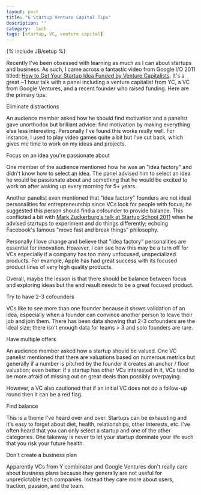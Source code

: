 ```yaml
---
layout: post
title: "6 Startup Venture Capital Tips"
description: ""
category:  tech
tags: [startup, VC, venture capital]
---
```

{% include JB/setup %}

Recently I've been obsessed with learning as much as I can about startups and business. As such, I came across
a fantastic video from Google I/O 2011 titled: [How to Get Your Startup Idea Funded by Venture Capitalists](http://www.youtube.com/watch?v=15iWltPLuPY).
It's a great ~1 hour talk with a panel including a venture capitalist from YC, a VC from Google Ventures, and a recent founder
who raised funding. Here are the primary tips:

<div class="mSpotlight">Eliminate distractions</div>

An audience member asked how he should find motivation and a panelist gave unorthodox but brilliant advice: find motivation
by making everything else less interesting. Personally I've found this works really well. For instance, I used to play
video games quite a bit but I've cut back, which gives me time to work on my ideas and projects.

<div class="mSpotlight">Focus on an idea you're passionate about</div>

One member of the audience mentioned how he was an "idea factory" and didn't know how to select an idea. The panel advised
him to select an idea he would be passionate about and something that he would be excited
to work on after waking up every morning for 5+ years.

Another panelist even mentioned that "idea factory" founders are not ideal personalities for entrepreneurship since
VCs look for people with focus; he suggested this person should find a cofounder to provide balance. This conflicted
a bit with [Mark Zuckerburg's talk at Startup School 2011](http://www.youtube.com/watch?v=rWKUoabjjxg) when he advised startups
to experiment and do things differently; echoing Facebook's famous "move fast and break things" philosophy.

Personally I love change and believe that "idea factory" personalities are essential for innovation. However, I can see how
this may be a turn off for VCs especially if a company has too many unfocused, unspecialized products. For example, Apple
has had great success with its focused product lines of very high quality products.

Overall, maybe the lesson is that there should be balance between focus and exploring ideas but the end result needs to
be a great focused product.

<div class="mSpotlight">Try to have 2-3 cofounders</div>

VCs like to see more than one founder because it shows validation of an idea, especially when a founder can convince
another person to leave their job and join them. There has been data showing that 2-3 cofounders are the ideal size; there
isn't enough data for teams > 3 and solo founders are rare.

<div class="mSpotlight">Have multiple offers</div>

An audience member asked how a startup should be valued. One VC panelist mentioned that there are valuations
based on numerous metrics but generally if a number is pitched by the founder it creates an anchor / floor valuation; even
better: if a startup has other VCs interested in it, VCs tend to be more afraid of missing out on great deals than
possibly overpaying.

However, a VC also cautioned that if an initial VC does not do a follow-up round then it can be a red flag.

<div class="mSpotlight">Find balance</div>

This is a theme I've heard over and over. Startups can be exhausting and it's easy to forget about diet, health,
relationships, other interests, etc. I've often heard that you can only select a startup and one of the other categories.
One takeway is never to let your startup dominate your life such that you risk your future health.


<div class="mSpotlight">Don't create a business plan</div>

Apparently VCs from Y combinator and Google Ventures don't really care about business plans because they generally are
not useful for unpredictable tech companies. Instead they care more about users, traction, passion, and the team.

